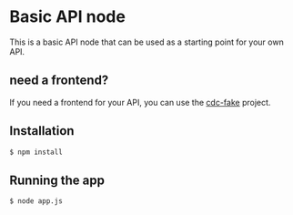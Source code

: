 # Basic API node

This is a basic API node that can be used as a starting point for your own API.

## need a frontend?

If you need a frontend for your API, you can use the [cdc-fake](https://github.com/Lesaloon/cdc-fake) project.

## Installation
```bash
$ npm install
```

## Running the app
```bash
$ node app.js
```